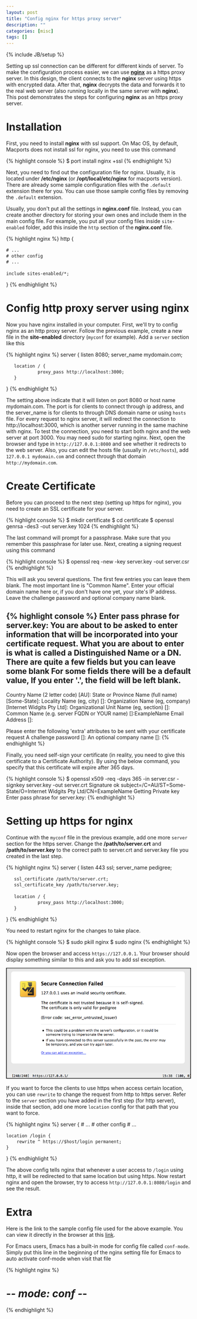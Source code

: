 ```yaml
---
layout: post
title: "Config nginx for https proxy server"
description: ""
categories: [misc]
tags: []
---
```

{% include JB/setup %}

Setting up ssl connection can be different for different kinds of server.
To make the configuration process easier, we can use
**[nginx](http://nginx.org/en/)**
as a https proxy
server. In this design, the client connects to the **nginx** server using
https with encrypted data. After that, **nginx** decrypts the data and forwards
it to the real web server (also running locally in the same server with
**nginx**). This post demonstrates the steps for configuring **nginx** as an
https proxy server.

# Installation

First, you need to install **nginx** with ssl support. On Mac OS, by default,
Macports does not install ssl for nginx, you need to use this command

{% highlight console %}
$ port install nginx +ssl
{% endhighlight %}

Next, you need to find out the configuration file for nginx. Usually, it is
located under **/etc/nginx** (or **/opt/local/etc/nginx** for macports version).
There are already some sample configuration files with the `.default` extension
there for you. You can use those sample config files by removing the `.default`
extension.

Usually, you don't put all the settings in **nginx.conf** file. Instead, you can
create another directory for storing your own ones and include them in the main
config file. For example, you put all your config files inside `site-enabled`
folder, add this inside the `http` section of the **nginx.conf** file.

{% highlight nginx %}
http {

    # ...
    # other config
    # ...

    include sites-enabled/*;
}
{% endhighlight %}

<!-- more -->

# Config http proxy server using nginx

Now you have nginx installed in your computer. First, we'll try to config nginx
as an http proxy server. Follow the previous example, create a new file in the
**site-enabled** directory (`myconf` for example). Add a `server` section like
this

{% highlight nginx %}
server {
       listen 8080;
       server_name mydomain.com;

       location / {
                proxy_pass http://localhost:3000;
       }
}
{% endhighlight %}

The setting above indicate that it will listen on port 8080 or host name
mydomain.com. The port is for clients to connect through ip address, and the
server_name is for clients to through DNS domain name or using `hosts` file. For
every request to nginx server, it will redirect the connection to
http://localhost:3000, which is another server running in the same machine with
nginx. To test the connection, you need to start both nginx and the web server
at port 3000. You may need sudo for starting nginx. Next, open the browser and
type in `http://127.0.0.1:8080` and see whether it redirects to the web server.
Also, you can edit the hosts file (usually in `/etc/hosts`), add `127.0.0.1
mydomain.com` and connect through that domain `http://mydomain.com`.

# Create Certificate

Before you can proceed to the next step (setting up https for nginx), you need
to create an SSL certificate for your server.

{% highlight console %}
$ mkdir certificate
$ cd certificate
$ openssl genrsa -des3 -out server.key 1024
{% endhighlight %}

The last command will prompt for a passphrase. Make sure that you remember this
passphrase for later use. Next, creating a signing request using this command

{% highlight console %}
$ openssl req -new -key server.key -out server.csr
{% endhighlight %}

This will ask you several questions. The first few entries you can leave them
blank.  The most important line is "Common Name". Enter your official domain
name here or, if you don't have one yet, your site's IP address. Leave the
challenge password and optional company name blank.

{% highlight console %}
Enter pass phrase for server.key:
You are about to be asked to enter information that will be incorporated
into your certificate request.
What you are about to enter is what is called a Distinguished Name or a DN.
There are quite a few fields but you can leave some blank
For some fields there will be a default value,
If you enter '.', the field will be left blank.
-----
Country Name (2 letter code) [AU]:
State or Province Name (full name) [Some-State]:
Locality Name (eg, city) []:
Organization Name (eg, company) [Internet Widgits Pty Ltd]:
Organizational Unit Name (eg, section) []:
Common Name (e.g. server FQDN or YOUR name) []:ExampleName
Email Address []:

Please enter the following 'extra' attributes
to be sent with your certificate request
A challenge password []:
An optional company name []:
{% endhighlight %}

Finally, you need self-sign your certificate (in reality, you need to give this
certificate to a Certificate Authority). By using the below command, you specify
that this certificate will expire after 365 days.

{% highlight console %}
$ openssl x509 -req -days 365 -in server.csr -signkey server.key -out server.crt
Signature ok
subject=/C=AU/ST=Some-State/O=Internet Widgits Pty Ltd/CN=ExampleName
Getting Private key
Enter pass phrase for server.key:
{% endhighlight %}

# Setting up https for nginx

Continue with the `myconf` file in the previous example, add one more `server`
section for the https server. Change the **/path/to/server.crt** and
**/path/to/server.key** to the correct path to server.crt and server.key file
you created in the last step.

{% highlight nginx %}
server {
       listen 443 ssl;
       server_name      pedigree;

       ssl_certificate /path/to/server.crt;
       ssl_certificate_key /path/to/server.key;

       location / {
                proxy_pass http://localhost:3000;
       }
}
{% endhighlight %}

You need to restart nginx for the changes to take place.

{% highlight console %}
$ sudo pkill nginx
$ sudo nginx
{% endhighlight %}

Now open the browser and access `https://127.0.0.1`. Your browser should display
something similar to this and ask you to add ssl exception.

![Alt Text](/files/2014-03-16-config-nginx-for-https-proxy-server/error.png)

If you want to force the clients to use https when access certain location, you
can use `rewrite` to change the request from http to https server. Refer to the
`server` section you have added in the first step (for http server), inside that
section, add one more `location` config for that path that you want to force.

{% highlight nginx %}
server {
    # ...
    # other config
    # ...

    location /login {
        rewrite ^ https://$host/login permanent;
    }
}
{% endhighlight %}

The above config tells nginx that whenever a user access to `/login` using http,
it will be redirected to that same location but using https. Now restart nginx
and open the browser, try to access `http://127.0.0.1:8080/login` and see the
result.

# Extra

Here is the link to the sample config file used for the above example. You can
view it directly in the browser at this
[link](/files/2014-03-16-config-nginx-for-https-proxy-server/sample).

For Emacs users, Emacs has a built-in mode for config file called `conf-mode`. Simply put this
line in the beginning of the nginx setting file for Emacs to auto activate
conf-mode when visit that file

{% highlight nginx %}
# -*- mode: conf -*-
{% endhighlight %}
